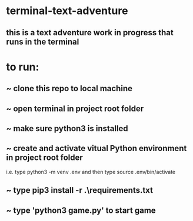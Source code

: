 # terminal-text-adventure
## this is a text adventure work in progress that runs in the terminal

# to run:
## ~ clone this repo to local machine
## ~ open terminal in project root folder
## ~ make sure python3 is installed
## ~ create and activate vitual Python environment in project root folder 
i.e. type python3 -m venv .env and then type source .env/bin/activate 
## ~ type pip3 install -r .\requirements.txt
## ~ type 'python3 game.py' to start game

